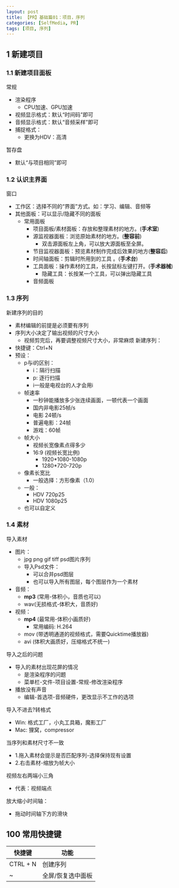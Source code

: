 ```yaml
---
layout: post
title: 【PR】基础篇01：项目，序列
categories: [SelfMedia, PR]
tags: [项目, 序列]
---
```


## 1 新建项目

### 1.1 新建项目面板

常规
- 渲染程序
  - CPU加速、GPU加速
- 视频显示格式：默认“时间码”即可
- 音频显示格式：默认“音频采样”即可
- 捕捉格式：
  - 更换为HDV：高清

暂存盘
- 默认“与项目相同”即可

### 1.2 认识主界面

窗口
- 工作区：选择不同的“界面”方式。如：学习、编辑、音频等
- 其他面板：可以显示/隐藏不同的面板
  - 常用面板
    - 项目面板/素材面板：存放和整理素材的地方。(**手术室**)
    - 源监视器面板：浏览原始素材的地方。(**整容前**)
      - 双击源面板左上角，可以放大源面板至全屏。
    - 节目监视器面板：预览素材制作完成后效果的地方(**整容后**)
    - 时间轴面板：剪辑时所用到的工具 。(**手术台**)
    - 工具面板：操作素材的工具，长按鼠标左键打开。(**手术器械**)
      - 隐藏工具：长按某一个工具，可以弹出隐藏工具
    - 音频面板
  
### 1.3 序列

新建序列的目的
- 素材编辑的前提是必须要有序列
- 序列大小决定了输出视频的尺寸大小
  - 视频剪完后，再要调整视频尺寸大小，非常麻烦
新建序列：
- 快捷键：Ctrl+N
- 预设：
  - p与i的区别：
    - i：隔行扫描 
    - p: 逐行扫描
    - i一般是电视台的人才会用i
  - 帧速率
    - 一秒钟能播放多少张连续画面，一顿代表一个画面
    - 国内非电影25帧/s
    - 电影 24顿/s
    - 普遍电影：24帧
    - 游戏：60帧
  - 帧大小
    - 视频长宽像素点得多少
    - 16:9 (视频长宽比例)
      - 1920*1080-1080p
      - 1280*720-720p
  - 像素长宽比
    - 一般选择：方形像素（1.0）
  - 一般：
    - HDV 720p25
    - HDV 1080p25
  - 也可以自定义

### 1.4 素材

导入素材
- 图片：
  - jpg png gif tiff psd图片序列
  - 导入Psd文件：
    - 可以合并psd图层
    - 也可以导入所有图层，每个图层作为一个素材
- 音频：
  - **mp3** (常用-体积小，音质也可以)
  - wav(无损格式-体积大，音质好)
- 视频：
  - **mp4** (最常用-体积小画质好)
    - 常用编码: H.264
  - mov (带透明通道的视频格式，需要Quicktime播放器)
  - avi (体积大画质好，压缩格式不统一)

导入之后的问题
- 导入的素材出现花屏的情况
  - 是渲染程序的问题
  - 菜单栏-文件-项目设置-常规-修改渲染程序
- 播放没有声音
  - 编辑-首选项-音频硬件，更改显示不工作的选项

导入不进去?转格式
- Win: 格式工厂，小丸工具箱，魔影工厂
- Mac: 狸窝，compressor


当序列和素材尺寸不一致
- 1.拖入素材会提示是否匹配序列-选择保持现有设置
- 2.右击素材-缩放为帧大小

视频左右两端小三角
- 代表：视频端点

放大缩小时间轴：
- 拖动时间轴下方的滑块




## 100 常用快捷键

| 快捷键 | 功能 |
| --- | --- |
| CTRL + N | 创建序列 |
| ~ | 全屏/恢复选中面板 |
